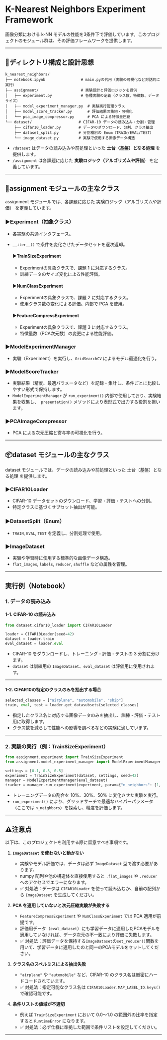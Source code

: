
# K-Nearest Neighbors Experiment Framework

画像分類における k-NN モデルの性能を3条件下で評価しています。このプロジェクトのモジュール群は、その評価フレームワークを提供します。

---

## 📁ディレクトリ構成と設計思想

```
k_nearest_neighbors/
├── notebook.ipynb                # main.pyの代用（実験の可視化など対話的に実行）
├── assignment/                   # 実験設計と評価ロジックを提供
│   ├── experiment.py             # 各種実験の定義（クラス数、特徴数、データサイズ）
│   ├── model_experiment_manager.py  # 実験実行管理クラス
│   ├── model_score_tracker.py       # 評価結果の集約・可視化
│   └── pca_image_compressor.py      # PCA による特徴量圧縮
└── dataset/                     # CIFAR-10 データの読み込み・分割・管理
    ├── cifar10_loader.py        # データのダウンロード、分割、クラス抽出
    ├── dataset_split.py         # 分割種別の Enum（TRAIN/EVAL/TEST）
    └── image_dataset.py         # 実験で使用する画像データ構造
```

- `/dataset` はデータの読み込みや前処理といった **土台（基盤）となる処理** を提供します。
- `/assignment` は各課題に応じた **実験ロジック（アルゴリズムや評価）** を定義しています。

---

## 🧠assignment モジュールの主なクラス
assignment モジュールでは、各課題に応じた 実験ロジック（アルゴリズムや評価） を定義しています。
### ▶️Experiment（抽象クラス）
- 各実験の共通インタフェース。
- `__iter__()` で条件を変化させたデータセットを逐次返却。

    #### ▶️TrainSizeExperiment
    - Experimentの具象クラスで、課題 1 に対応するクラス。
    - 訓練データのサイズ変化による性能評価。

    #### ▶️NumClassExperiment
    - Experimentの具象クラスで、課題 2 に対応するクラス。
    - 使用クラス数の変化による評価。内部で PCA を使用。

    #### ▶️FeatureCompressExperiment
    - Experimentの具象クラスで、課題 3 に対応するクラス。
    - 特徴量数（PCA次元数）の変更による性能評価。

### ▶️ModelExperimentManager
- 実験（Experiment）を実行し、`GridSearchCV` によるモデル最適化を行う。

### ▶️ModelScoreTracker
- 実験結果（精度、最適パラメータなど）を記録・集計し、条件ごとに比較しやすい形式で保持します。
- `ModelExperimentManager` が `run_experiment()` 内部で使用しており、実験結果を収集し、`
  presentation()` メソッドにより表形式で出力する役割を担います。

### ▶️PCAImageCompressor
- PCA による次元圧縮と寄与率の可視化を行う。

---

## 📦dataset モジュールの主なクラス
dataset モジュールでは、データの読み込みや前処理といった 土台（基盤）となる処理 を提供します。
### ▶️CIFAR10Loader
- CIFAR-10 データセットのダウンロード、学習・評価・テストへの分割。
- 特定クラスに基づくサブセット抽出が可能。

### ▶️DatasetSplit（Enum）
- `TRAIN`, `EVAL`, `TEST` を定義し、分割処理で使用。

### ▶️ImageDataset
- 実験や学習時に使用する標準的な画像データ構造。
- `flat_images`, `labels`, `reducer`, `shuffle` などの属性を管理。

---

## 実行例（Notebook）

### 1. データの読み込み
#### 1-1. CIFAR-10 の読み込み

```python
from dataset.cifar10_loader import CIFAR10Loader

loader = CIFAR10Loader(seed=42)
dataset = loader.train
eval_dataset = loader.eval
```

- CIFAR-10 をダウンロードし、トレーニング・評価・テストの 3 分割に分けます。
- `dataset` は訓練用の `ImageDataset`、`eval_dataset` は評価用に使用されます。

---

#### 1-2. CIFAR10の特定のクラスのみを抽出する場合

```python
selected_classes = ["airplane", "automobile", "ship"]
train, eval, test = loader.get_datasubsets(selected_classes)
```

- 指定したクラス名に対応する画像データのみを抽出し、訓練・評価・テスト用に取得します。
- クラス数を減らして性能への影響を調べるなどの実験に適しています。

---

### 2. 実験の実行（例：TrainSizeExperiment）

```python
from assignment.experiment import TrainSizeExperiment
from assignment.model_experiment_manager import ModelExperimentManager

settings = [0.1, 0.3, 0.5]
experiment = TrainSizeExperiment(dataset, settings, seed=42)
manager = ModelExperimentManager(eval_dataset)
tracker = manager.run_experiment(experiment, param={"n_neighbors": [1, 3, 5]})
```

- トレーニングデータの割合を 10%、30%、50% に変化させた実験を実行。
- `run_experiment()` により、グリッドサーチで最適なハイパーパラメータ（ここでは `n_neighbors`）を探索し、精度を評価します。

---
## ⚠️注意点

以下は、このプロジェクトを利用する際に留意すべき事項です。

1. **`ImageDataset` を使わないと動かない**
   - 実験やモデル評価では、データは必ず `ImageDataset` 型で渡す必要があります。
   - numpy 配列や他の構造体を直接使用すると `.flat_images` や `.reducer` へのアクセスでエラーになります。
   - ✅ 対処法：データは `CIFAR10Loader` を使って読み込むか、自前の配列から `ImageDataset` を生成してください。

2. **PCA を適用していないと次元圧縮実験が失敗する**
   - `FeatureCompressExperiment` や `NumClassExperiment` では PCA 適用が前提です。
   - 評価用データ（`eval_dataset`）にも学習データに適用したPCAモデルを適用していなければ、データ次元の不一致により評価に失敗します。
   - ✅ 対処法：評価データを保持する`ImageDataset`の`set_reducer()`関数を用いて、学習データに適用したのと同一のPCAモデルをセットしてください。

3. **クラス名のスペルミスによる抽出失敗**
   - `"airplane"` や `"automobile"` など、CIFAR-10 のクラス名は厳密にハードコードされています。
   - ✅ 対処法：指定可能なクラス名は `CIFAR10Loader.MAP_LABEL_ID.keys()` で確認可能です。

4. **条件リストの値域が不適切**
   - 例えば `TrainSizeExperiment` において 0.0〜1.0 の範囲外の比率を指定すると `RuntimeError` になります。
   - ✅ 対処法：必ず仕様に準拠した範囲で条件リストを設定してください。

---